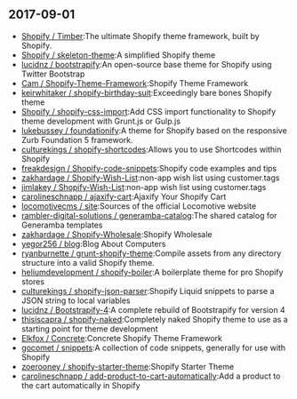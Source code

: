 ## 2017-09-01

* [Shopify / Timber](https://github.com/Shopify/Timber):The ultimate Shopify theme framework, built by Shopify.
* [Shopify / skeleton-theme](https://github.com/Shopify/skeleton-theme):A simplified Shopify theme
* [lucidnz / bootstrapify](https://github.com/lucidnz/bootstrapify):An open-source base theme for Shopify using Twitter Bootstrap
* [Cam / Shopify-Theme-Framework](https://github.com/Cam/Shopify-Theme-Framework):Shopify Theme Framework
* [keirwhitaker / shopify-birthday-suit](https://github.com/keirwhitaker/shopify-birthday-suit):Exceedingly bare bones Shopify theme
* [Shopify / shopify-css-import](https://github.com/Shopify/shopify-css-import):Add CSS import functionality to Shopify theme development with Grunt.js or Gulp.js
* [lukebussey / foundationify](https://github.com/lukebussey/foundationify):A theme for Shopify based on the responsive Zurb Foundation 5 framework.
* [culturekings / shopify-shortcodes](https://github.com/culturekings/shopify-shortcodes):Allows you to use Shortcodes within Shopify
* [freakdesign / Shopify-code-snippets](https://github.com/freakdesign/Shopify-code-snippets):Shopify code examples and tips
* [zakhardage / Shopify-Wish-List](https://github.com/zakhardage/Shopify-Wish-List):non-app wish list using customer.tags
* [jimlakey / Shopify-Wish-List](https://github.com/jimlakey/Shopify-Wish-List):non-app wish list using customer.tags
* [carolineschnapp / ajaxify-cart](https://github.com/carolineschnapp/ajaxify-cart):Ajaxify Your Shopify Cart
* [locomotivecms / site](https://github.com/locomotivecms/site):Sources of the official Locomotive website
* [rambler-digital-solutions / generamba-catalog](https://github.com/rambler-digital-solutions/generamba-catalog):The shared catalog for Generamba templates
* [zakhardage / Shopify-Wholesale](https://github.com/zakhardage/Shopify-Wholesale):Shopify Wholesale
* [yegor256 / blog](https://github.com/yegor256/blog):Blog About Computers
* [ryanburnette / grunt-shopify-theme](https://github.com/ryanburnette/grunt-shopify-theme):Compile assets from any directory structure into a valid Shopify theme.
* [heliumdevelopment / shopify-boiler](https://github.com/heliumdevelopment/shopify-boiler):A boilerplate theme for pro Shopify stores
* [culturekings / shopify-json-parser](https://github.com/culturekings/shopify-json-parser):Shopify Liquid snippets to parse a JSON string to local variables
* [lucidnz / Bootstrapify-4](https://github.com/lucidnz/Bootstrapify-4):A complete rebuild of Bootstrapify for version 4
* [thisiscapra / shopify-naked](https://github.com/thisiscapra/shopify-naked):Completely naked Shopify theme to use as a starting point for theme development
* [Elkfox / Concrete](https://github.com/Elkfox/Concrete):Concrete Shopify Theme Framework
* [gocomet / snippets](https://github.com/gocomet/snippets):A collection of code snippets, generally for use with Shopify
* [zoerooney / shopify-starter-theme](https://github.com/zoerooney/shopify-starter-theme):Shopify Starter Theme
* [carolineschnapp / add-product-to-cart-automatically](https://github.com/carolineschnapp/add-product-to-cart-automatically):Add a product to the cart automatically in Shopify
